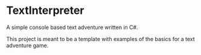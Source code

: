 # TextInterpreter
A simple console based text adventure written in C#.

This project is meant to be a template with examples of the basics for a text adventure game.


